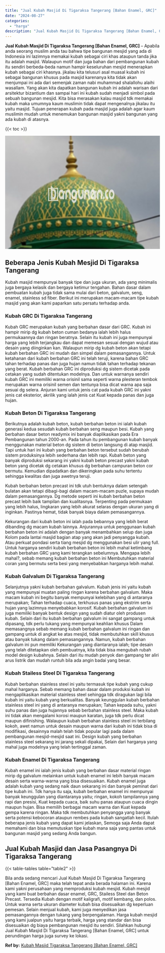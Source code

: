 ```yaml
---
title: "Jual Kubah Masjid Di Tigaraksa Tangerang [Bahan Enamel, GRC]"
date: "2024-08-27"
categories: 
  - "harga"
description: "Jual Kubah Masjid Di Tigaraksa Tangerang [Bahan Enamel, GRC]. Bila anda sedang mencari Jual Kubah Masjid Di Tigaraksa Tangerang [Bahan Enamel, GRC] maka te..."
---
```


**Jual Kubah Masjid Di Tigaraksa Tangerang \[Bahan Enamel, GRC\]** – Apabila anda seorang muslim anda tau bahwa tipe bangunan mesjid yang ada di Indonesia ini lazimnya memakai kubah sebagai ciri khas ataupun tanda jika itu adalah masjid. Walaupun motif dan juga bahan dari pembangunan kubah itu sendiri berbeda-beda namun hampir keseluruhan mesjid menerapkan kubah sebagai ciri khasnya. jikalau kita telusuri asal muasal kubah ini sebagai bangunan khusus pada masjid karenanya kita tidak akan menjumpai ini ada dari semenjak zaman nabi muhammad shalallohu alaihi wasallam. Yang akan kita dapatkan bangunan kubah ini adalah warisan dari arsitektur bizantium dan sampai hari ini kubah sudah menjadi simbol pada sebuah bangunan mesjid. Kita bisa merasakan kalau masjid tdk memakai kubah maka umumnya kaum muslimin tidak dapat mengenalnya jikalau itu yaitu masjid. Tujuan penerapan kubah pada masjid juga adalah agar kaum muslimin mudah untuk menemukan bangunan masjid yakni bangunan yang ada kubah di atasnya.

{{< toc >}}

![Jual Kubah Masjid Di Tigaraksa Tangerang [Bahan Enamel, GRC]](/images/jual-kubah-masjid-21.png)

## Beberapa Jenis Kubah Mesjid Di Tigaraksa Tangerang

Kubah masjid mempunyai banyak tipe dan juga ukuran, ada yang minimalis juga bergaya kelasik dan bergaya ketimur tengahan. Bahan dasar dalam pembuatan kubah juga tidak sama mulai dari beton, galvalum, seng, enamel, stainless sd fiber. Berikut ini merupakan macam-macam tipe kubah masjid yang akan kami paparkan satu persatu terhadap anda.

### Kubah GRC Di Tigaraksa Tangerang

Kubah GRC merupakan kubah yang berbahan dasar dari GRC. Kubah ini hampir mirip dg kubah beton cuman bedanya ialah lebih halus permukaannya dan ringan beratnya. Selain itu kubah ini juga mempunyai harga yang lebih terjangkau dan dapat memesan sesuai dengan wujud atau desain yang diinginkan kan. Walaupun mirip dg kubah beton akan tetapi kubah berbahan GRC ini mudah dan simpel dalam pemasangannya. Untuk ketahanan dari kubah berbahan GRC ini telah teruji, karena bahan GRC tahan terhadap panas dan juga hujan namun tidak tahan terhadap tekanan yang berat. Kubah berbahan GRC ini diproduksi dg sistem dicetak pada cetakan yang sudah ditentukan modelnya. Dan untuk warnanya sendiri kubah GRC ini memiliki warna orisinil sama seperti warna plesteran tembok merupakan warna orisinil semen dan tentunya bisa dicat warna apa saja sesuai dg selera. Anjuran kami untuk jenis cat pada kubah GRC ini yakni jenis cat eksterior, akrilik yang ialah jenis cat Kuat kepada panas dan juga hujan.

### Kubah Beton Di Tigaraksa Tangerang

Berikutnya adalah kubah beton, kubah berbahan beton ini ialah kubah generasi kedua sesudah kubah berbahan seng maupun besi. Kubah yang berbahan dasar beton readymix ini banyak diaplikasikan pada Era Pembangunan tahun 2000-an. Pada tahun itu pembangunan kubah banyak menggunakan material beton dg sistem di beton langsung di atap masjid. Tapi untuk hari ini kubah yang berbahan beton tersebut sudah berubah sistem produksinya lebih sederhana dan lebih rapi. Kubah beton yang banyak diproduksi sekarang ini yakni kubah beton precast yakni kubah beton yang dicetak dg cetakan khusus dg berbahan campuran beton cor bermutu. Kemudian dipadatkan dan dikeringkan pada suhu tertentu sehingga kwalitas dan juga awetnya teruji.

Kubah berbahan beton precast ini tdk utuh bentuknya dalam setengah bulatan akan tetapi dibagi-bagi dalam macam-macam puzle, supaya mudah dalam pemasangannya. Dg metode seperti ini kubah berbahan beton precast lebih baik tampilan dan kualitasnya. Terpenting pada permukaan yang lebih halus, lingkaran yang lebih akurat selaras dengan ukuran yang di inginkan. Pastinya hemat, tidak banyak biaya dalam pemasangannya.

Kekurangan dari kubah beton ini ialah pada bebannya yang lebih berat dibanding dg macam kubah lainnya. Anjurannya untuk penggunaan kubah berbahan beton ini adalah dengan banyak menambahkan selup dan juga Kolom pada lantai masjid bagian atap yang akan jadi penyangga kubah. Atau perkuat pondasi serta tiang mesjid dg menggunakan besi ulir yang full. Untuk harganya sendiri kubah berbahan beton ini lebih mahal ketimbang kubah berbahan GRC yang kami terangkan sebelumnya. Mengapa lebih mahal?, sebab memang kubah berbahan beton ini Membutuhkan material coran yang bermutu serta besi yang menyebabkan harganya lebih mahal.

### Kubah Galvalum Di Tigaraksa Tangerang

Selanjutnya yakni kubah berbahan galvalum. Kubah jenis ini yaitu kubah yang mempunyai muatan paling ringan karena berbahan galvalum. Maka macam kubah ini begitu banyak mempunyai kelebihan yang di antaranya merupakan; Tahan terhadap cuaca, terkhusus panas yang ekstrim serta hujan yang lazimnya menyebabkan korosif. Kubah berbahan galvalum ini juga memiliki banyak bentuk design yang sudah diatur oleh produsen kubah. Selain dari itu kubah berbahan galvalum ini sangat gampang untuk dipasang, tdk perlu tukang yang mempunyai keahlian khusus Dalam memasangnya sebab memang kubah berbahan galvalum ini ringan dan gampang untuk di angkat ke atas mesjid, tidak membutuhkan skill khusus atau banyak tukang dalam pemasangannya. Namun, kubah berbahan galvalum ini pun memiliki Kekurangan yang diantaranya ialah; tipe desain yang telah ditetapkan oleh pembuatnya, kita tidak bisa mengubah rubah model design kubahnya. Selain dari itu mudah penyok dan gampang ter aliri arus listrik dan mudah runtuh bila ada angin badai yang besar.

### Kubah Stailess Steel Di Tigaraksa Tangerang

Kubah berbahan stainless steel ini yaitu termasuk tipe kubah yang cukup mahal harganya. Sebab memang bahan dasar dalam produksi kubah ini mengaplikasikan material stainless steel sehingga tdk diragukan lagi bila kubah ini yaitu kubah yang berkualitas. Banyak keunggulan kubah berbahan stainless steel ini yang di antaranya merupakan; Tahan kepada suhu, yakni suhu panas dan juga hujannya sebab berbahan stainless steel. Maka kubah ini tidak akan mengalami korosi maupun karatan, juga tdk perlu dicat maupun difinishing. Walaupun kubah berbahan stainless steel ini terbilang kokoh, awet namun untuk desain maupun warna dari kubah ini tidak bisa di modifikasi, desainnya malah telah tidak popular lagi pada dalam pembangunan mesjid-mesjid saat ini. Design kubah yang berbahan stainless steel sekarang ini jarang sekali dipakai, Selain dari harganya yang mahal juga modelnya yang telah tertinggal zaman.

### Kubah Enamel Di Tigaraksa Tangerang

Kubah enamel ini ialah jenis kubah yang berbahan dasar material ringan mirip dg galvalum melainkan untuk kubah enamel ini lebih banyak macam desain serta warna-warna yang bisa disesuaikan. Kubah enamel juga adalah kubah yang sedang naik daun sekarang ini dan banyak peminat dari tipe kubah ini. Tdk hanya itu saja, kubah berbahan enamel ini mempunyai banyak keunggulan yang diantaranya yaitu; ringan, kokoh tampilannya yang rapi dan presisi, Kuat kepada cuaca, baik suhu panas ataupun cuaca dingin maupun hujan. Bisa memilih berbagai macam warna dan Kuat kepada gempa karena ringan. Maka tdk membutuhkan penyangga yang banyak serta potensi kebocoran ataupun rembes pada kubah sangatlah kecil. Itulah beberapa jenis kubah yang dapat kami jelaskan, Semoga saja Anda dapat memahami dan bisa memutuskan tipe kubah mana saja yang pantas untuk bangunan masjid yang sedang Anda bangun.

## Jual Kubah Masjid dan Jasa Pasangnya Di Tigaraksa Tangerang

{{< table-tables table="table2" >}}

Bila anda sedang mencari Jual Kubah Masjid Di Tigaraksa Tangerang \[Bahan Enamel, GRC\] maka telah tepat anda berada halaman ini. Karena kami yakni perusahaan yang memproduksi kubah mesjid. Kubah mesjid yang kami buat berbahan dasar enamel, GRC, Stailess Steel dan Beton Precast. Tersedia Kubah dengan motif kaligrafi, motif kembang, dan polos. Untuk warna serta ukuran diameter kubah bisa disesuaikan dg keperluan pemesan. Selain menjual kubah, kami juga menyedikan jasa pemasangannya dengan tukang yang berpengalaman. Harga kubah mesjid yang kami jualpun yaitu harga terbaik, harga yang standar dan bisa disesuaikan dg biaya pembangunan mesjid itu sendiri. Silahkan hubungi Jual Kubah Masjid Di Tigaraksa Tangerang \[Bahan Enamel, GRC\] untuk perundingan harga juga survey ke lokasi.

**Ref by:** [Kubah Masjid Tigaraksa Tangerang [Bahan Enamel, GRC]](https://id.wikipedia.org/wiki/Kubah)
